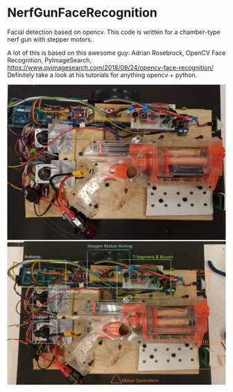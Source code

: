 # NerfGunFaceRecognition  
Facial detection based on opencv. This code is written for a chamber-type nerf gun with stepper motors.  

A lot of this is based on this awesome guy:
Adrian Rosebrock, OpenCV Face Recognition, PyImageSearch, https://www.pyimagesearch.com/2018/09/24/opencv-face-recognition/  
Definitely take a look at his tutorials for anything opencv + python.

![nerf1](https://github.com/alailink/NerfGunFaceRecognition/blob/master/nerf1.jpg)  
![nerf2](https://github.com/alailink/NerfGunFaceRecognition/blob/master/nerf2.jpg)  

